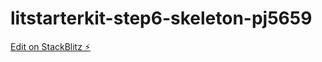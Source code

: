 # litstarterkit-step6-skeleton-pj5659

[Edit on StackBlitz ⚡️](https://stackblitz.com/edit/litstarterkit-step6-skeleton-pj5659)